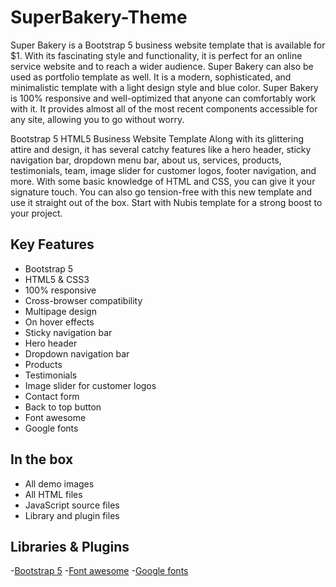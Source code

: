 # SuperBakery-Theme

Super Bakery is a Bootstrap 5 business website template that is available for $1. With its fascinating style and functionality, it is perfect for an online service website and to reach a wider audience. Super Bakery can also be used as portfolio template as well. It is a modern, sophisticated, and minimalistic template with a light design style and blue color. Super Bakery is 100% responsive and well-optimized that anyone can comfortably work with it. It provides almost all of the most recent components accessible for any site, allowing you to go without worry.



Bootstrap 5 HTML5 Business Website Template
Along with its glittering attire and design, it has several catchy features like a hero header, sticky navigation bar, dropdown menu bar, about us, services, products, testimonials, team, image slider for customer logos, footer navigation, and more. With some basic knowledge of HTML and CSS, you can give it your signature touch. You can also go tension-free with this new template and use it straight out of the box. Start with Nubis template for a strong boost to your project.



## Key Features
- Bootstrap 5
- HTML5 & CSS3
- 100% responsive
- Cross-browser compatibility
- Multipage design
- On hover effects
- Sticky navigation bar
- Hero header
- Dropdown navigation bar
- Products
- Testimonials
- Image slider for customer logos
- Contact form
- Back to top button
- Font awesome
- Google fonts


## In the box
- All demo images
- All HTML files
- JavaScript source files
- Library and plugin files


## Libraries & Plugins
-[Bootstrap 5](https://getbootstrap.com/)
-[Font awesome](https://fontawesome.com/)
-[Google fonts](https://fonts.google.com/)
